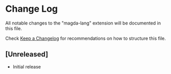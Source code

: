 # Change Log

All notable changes to the "magda-lang" extension will be documented in this file.

Check [Keep a Changelog](http://keepachangelog.com/) for recommendations on how to structure this file.

## [Unreleased]

- Initial release